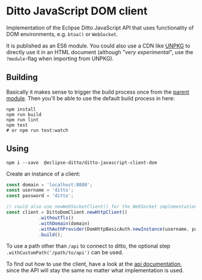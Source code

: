 # Ditto JavaScript DOM client

Implementation of the Eclipse Ditto JavaScript API that uses functionality of DOM environments, 
e.g. `btoa()` or `WebSocket`.

It is published as an ES6 module. You could also use a CDN like [UNPKG](https://unpkg.com/) to directly use it
in an HTML document (although "_very experimental_", use the `?module`-flag when importing from UNPKG).


## Building
Basically it makes sense to trigger the build process once from
the [parent module](../../README.md). Then you'll be able to
use the default build process in here:

```shell
npm install
npm run build
npm run lint
npm test
# or npm run test:watch
```

## Using

```shell
npm i --save  @eclipse-ditto/ditto-javascript-client-dom
```

Create an instance of a client:

```javascript
const domain = 'localhost:8080';
const username = 'ditto';
const password = 'ditto';

// could also use newWebSocketClient() for the WebSocket implementation
const client = DittoDomClient.newHttpClient()
            .withoutTls()
            .withDomain(domain)
            .withAuthProvider(DomHttpBasicAuth.newInstance(username, password))
            .build();
```
To use a path other than `/api` to connect to ditto, the optional step `.withCustomPath('/path/to/api')` can be used.

To find out how to use the client, have a look at the [api documentation](../api/README.md#Using-the-client),
since the API will stay the same no matter what implementation is used.
